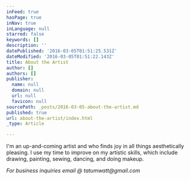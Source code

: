 ```yaml
---
inFeed: true
hasPage: true
inNav: true
inLanguage: null
starred: false
keywords: []
description: ''
datePublished: '2016-03-05T01:51:25.531Z'
dateModified: '2016-03-05T01:51:22.143Z'
title: About the Artist
author: []
authors: []
publisher:
  name: null
  domain: null
  url: null
  favicon: null
sourcePath: _posts/2016-03-05-about-the-artist.md
published: true
url: about-the-artist/index.html
_type: Article

---
```

I'm an up-and-coming artist and who finds joy in all things aesthetically pleasing. I use my time to improve on my artistic skills, which include drawing, painting, sewing, dancing, and doing makeup.   

_For business inquiries email @ tatumwatt@gmail.com_